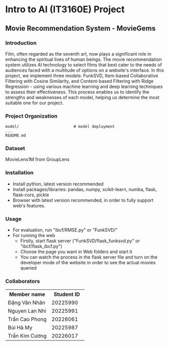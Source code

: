 # Intro to AI (IT3160E) Project 

## Movie Recommendation System - MovieGems

### Introduction
Film, often regarded as the seventh art, now plays a significant role in enhancing the spiritual lives of human beings. The movie recommendation system utilizes AI technology to select films that best cater to the needs of audiences faced with a multitude of options on a website's interface. In this project, we implement three models: FunkSVD, Item-based Collaborative Filtering with Cosine Similarity, and Content-based Filtering with Ridge Regression - using various machine learning and deep learning techniques to assess their effectiveness. This process enables us to identify the strengths and weaknesses of each model, helping us determine the most suitable one for our project.


### Project Organization
```
model/                        # model deployment
...
README.md        
```
### Dataset
MovieLens1M from GroupLens
### Installation
- Install python, latest version recommended
- Install packages/libraries: pandas, numpy, scikit-learn, numba, flask, flask-cors, pickle
- Browser with latest version recommended, in order to fully support web's features.
### Usage
- For evaluation, run "ibcf/RMSE.py" or "FunkSVD/"
- For running the web
  - Firstly, start flask server ("FunkSVD/flask_funksvd.py" or "ibcf/flask_ibcf.py")
  - Choose the page you want in Web folders and start it
  - You can watch the process in the flask server file and turn on the developer mode of the website in order to see the actual movies queried
### Collaborators
<table>
    <tbody>
        <tr>
            <th align="center">Member name</th>
            <th align="center">Student ID</th>
        </tr>
        <tr>
            <td>Đặng Văn Nhân</td>
            <td align="center"> 20225990&nbsp;&nbsp;&nbsp;</td>
        </tr>
        <tr>
            <td>Nguyen Lan Nhi</td>
            <td align="center"> 20225991&nbsp;&nbsp;&nbsp;</td>
        </tr>
        <tr>
            <td>Trần Cao Phong</td>
            <td align="center"> 20226061&nbsp;&nbsp;&nbsp;</td>
        </tr>
        <tr>
            <td>Bùi Hà My</td>
            <td align="center"> 20225987&nbsp;&nbsp;&nbsp;</td>
        </tr>
        <tr>
            <td>Trần Kim Cương</td>
            <td align="center"> 20226017&nbsp;&nbsp;&nbsp;</td>
        </tr>
    </tbody>
</table>
